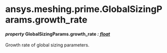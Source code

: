 <a id="ansys-meshing-prime-globalsizingparams-growth-rate"></a>

# ansys.meshing.prime.GlobalSizingParams.growth_rate

<a id="ansys.meshing.prime.GlobalSizingParams.growth_rate"></a>

#### *property* GlobalSizingParams.growth_rate *: [float](https://docs.python.org/3.11/library/functions.html#float)*

Growth rate of global sizing parameters.

<!-- !! processed by numpydoc !! -->
